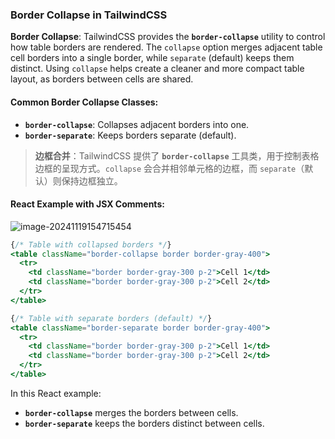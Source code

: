 ### Border Collapse in TailwindCSS

**Border Collapse**: TailwindCSS provides the **`border-collapse`** utility to control how table borders are rendered. The `collapse` option merges adjacent table cell borders into a single border, while `separate` (default) keeps them distinct. Using `collapse` helps create a cleaner and more compact table layout, as borders between cells are shared.

#### Common Border Collapse Classes:
- **`border-collapse`**: Collapses adjacent borders into one.
- **`border-separate`**: Keeps borders separate (default).

> **边框合并**：TailwindCSS 提供了 **`border-collapse`** 工具类，用于控制表格边框的呈现方式。`collapse` 会合并相邻单元格的边框，而 `separate`（默认）则保持边框独立。

#### React Example with JSX Comments:

![image-20241119154715454](C:\Users\10691\AppData\Roaming\Typora\typora-user-images\image-20241119154715454.png)

```jsx
{/* Table with collapsed borders */}
<table className="border-collapse border border-gray-400">
  <tr>
    <td className="border border-gray-300 p-2">Cell 1</td>
    <td className="border border-gray-300 p-2">Cell 2</td>
  </tr>
</table>

{/* Table with separate borders (default) */}
<table className="border-separate border border-gray-400">
  <tr>
    <td className="border border-gray-300 p-2">Cell 1</td>
    <td className="border border-gray-300 p-2">Cell 2</td>
  </tr>
</table>
```

In this React example:
- **`border-collapse`** merges the borders between cells.
- **`border-separate`** keeps the borders distinct between cells.